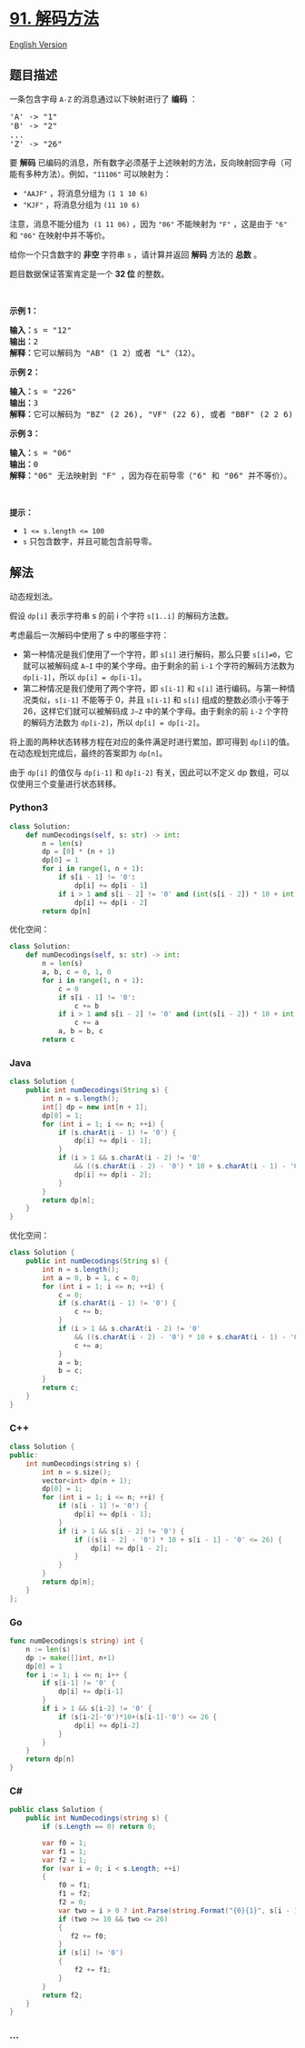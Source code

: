 # [91. 解码方法](https://leetcode.cn/problems/decode-ways)

[English Version](/solution/0000-0099/0091.Decode%20Ways/README_EN.md)

## 题目描述

<!-- 这里写题目描述 -->

<p>一条包含字母&nbsp;<code>A-Z</code> 的消息通过以下映射进行了 <strong>编码</strong> ：</p>

<pre>
'A' -&gt; "1"
'B' -&gt; "2"
...
'Z' -&gt; "26"</pre>

<p>要 <strong>解码</strong> 已编码的消息，所有数字必须基于上述映射的方法，反向映射回字母（可能有多种方法）。例如，<code>"11106"</code> 可以映射为：</p>

<ul>
	<li><code>"AAJF"</code> ，将消息分组为 <code>(1 1 10 6)</code></li>
	<li><code>"KJF"</code> ，将消息分组为 <code>(11 10 6)</code></li>
</ul>

<p>注意，消息不能分组为&nbsp; <code>(1 11 06)</code> ，因为 <code>"06"</code> 不能映射为 <code>"F"</code> ，这是由于 <code>"6"</code> 和 <code>"06"</code> 在映射中并不等价。</p>

<p>给你一个只含数字的 <strong>非空 </strong>字符串 <code>s</code> ，请计算并返回 <strong>解码</strong> 方法的 <strong>总数</strong> 。</p>

<p>题目数据保证答案肯定是一个 <strong>32 位</strong> 的整数。</p>

<p>&nbsp;</p>

<p><strong>示例 1：</strong></p>

<pre>
<strong>输入：</strong>s = "12"
<strong>输出：</strong>2
<strong>解释：</strong>它可以解码为 "AB"（1 2）或者 "L"（12）。
</pre>

<p><strong>示例 2：</strong></p>

<pre>
<strong>输入：</strong>s = "226"
<strong>输出：</strong>3
<strong>解释：</strong>它可以解码为 "BZ" (2 26), "VF" (22 6), 或者 "BBF" (2 2 6) 。
</pre>

<p><strong>示例 3：</strong></p>

<pre>
<strong>输入：</strong>s = "06"
<strong>输出：</strong>0
<strong>解释：</strong>"06" 无法映射到 "F" ，因为存在前导零（"6" 和 "06" 并不等价）。
</pre>

<p>&nbsp;</p>

<p><strong>提示：</strong></p>

<ul>
	<li><code>1 &lt;= s.length &lt;= 100</code></li>
	<li><code>s</code> 只包含数字，并且可能包含前导零。</li>
</ul>

## 解法

<!-- 这里可写通用的实现逻辑 -->

动态规划法。

假设 `dp[i]` 表示字符串 s 的前 i 个字符 `s[1..i]` 的解码方法数。

考虑最后一次解码中使用了 s 中的哪些字符：

-   第一种情况是我们使用了一个字符，即 `s[i]` 进行解码，那么只要 `s[i]≠0`，它就可以被解码成 `A∼I` 中的某个字母。由于剩余的前 `i-1` 个字符的解码方法数为 `dp[i-1]`，所以 `dp[i] = dp[i-1]`。
-   第二种情况是我们使用了两个字符，即 `s[i-1]` 和 `s[i]` 进行编码。与第一种情况类似，`s[i-1]` 不能等于 0，并且 `s[i-1]` 和 `s[i]` 组成的整数必须小于等于 26，这样它们就可以被解码成 `J∼Z` 中的某个字母。由于剩余的前 `i-2` 个字符的解码方法数为 `dp[i-2]`，所以 `dp[i] = dp[i-2]`。

将上面的两种状态转移方程在对应的条件满足时进行累加，即可得到 `dp[i]`的值。在动态规划完成后，最终的答案即为 `dp[n]`。

由于 `dp[i]` 的值仅与 `dp[i-1]` 和 `dp[i-2]` 有关，因此可以不定义 dp 数组，可以仅使用三个变量进行状态转移。

<!-- tabs:start -->

### **Python3**

<!-- 这里可写当前语言的特殊实现逻辑 -->

```python
class Solution:
    def numDecodings(self, s: str) -> int:
        n = len(s)
        dp = [0] * (n + 1)
        dp[0] = 1
        for i in range(1, n + 1):
            if s[i - 1] != '0':
                dp[i] += dp[i - 1]
            if i > 1 and s[i - 2] != '0' and (int(s[i - 2]) * 10 + int(s[i - 1]) <= 26):
                dp[i] += dp[i - 2]
        return dp[n]
```

优化空间：

```python
class Solution:
    def numDecodings(self, s: str) -> int:
        n = len(s)
        a, b, c = 0, 1, 0
        for i in range(1, n + 1):
            c = 0
            if s[i - 1] != '0':
                c += b
            if i > 1 and s[i - 2] != '0' and (int(s[i - 2]) * 10 + int(s[i - 1]) <= 26):
                c += a
            a, b = b, c
        return c
```

### **Java**

<!-- 这里可写当前语言的特殊实现逻辑 -->

```java
class Solution {
    public int numDecodings(String s) {
        int n = s.length();
        int[] dp = new int[n + 1];
        dp[0] = 1;
        for (int i = 1; i <= n; ++i) {
            if (s.charAt(i - 1) != '0') {
                dp[i] += dp[i - 1];
            }
            if (i > 1 && s.charAt(i - 2) != '0'
                && ((s.charAt(i - 2) - '0') * 10 + s.charAt(i - 1) - '0') <= 26) {
                dp[i] += dp[i - 2];
            }
        }
        return dp[n];
    }
}
```

优化空间：

```java
class Solution {
    public int numDecodings(String s) {
        int n = s.length();
        int a = 0, b = 1, c = 0;
        for (int i = 1; i <= n; ++i) {
            c = 0;
            if (s.charAt(i - 1) != '0') {
                c += b;
            }
            if (i > 1 && s.charAt(i - 2) != '0'
                && ((s.charAt(i - 2) - '0') * 10 + s.charAt(i - 1) - '0') <= 26) {
                c += a;
            }
            a = b;
            b = c;
        }
        return c;
    }
}
```

### **C++**

```cpp
class Solution {
public:
    int numDecodings(string s) {
        int n = s.size();
        vector<int> dp(n + 1);
        dp[0] = 1;
        for (int i = 1; i <= n; ++i) {
            if (s[i - 1] != '0') {
                dp[i] += dp[i - 1];
            }
            if (i > 1 && s[i - 2] != '0') {
                if ((s[i - 2] - '0') * 10 + s[i - 1] - '0' <= 26) {
                    dp[i] += dp[i - 2];
                }
            }
        }
        return dp[n];
    }
};
```

### **Go**

```go
func numDecodings(s string) int {
	n := len(s)
	dp := make([]int, n+1)
	dp[0] = 1
	for i := 1; i <= n; i++ {
		if s[i-1] != '0' {
			dp[i] += dp[i-1]
		}
		if i > 1 && s[i-2] != '0' {
			if (s[i-2]-'0')*10+(s[i-1]-'0') <= 26 {
				dp[i] += dp[i-2]
			}
		}
	}
	return dp[n]
}
```

### **C#**

```cs
public class Solution {
    public int NumDecodings(string s) {
        if (s.Length == 0) return 0;

        var f0 = 1;
        var f1 = 1;
        var f2 = 1;
        for (var i = 0; i < s.Length; ++i)
        {
            f0 = f1;
            f1 = f2;
            f2 = 0;
            var two = i > 0 ? int.Parse(string.Format("{0}{1}", s[i - 1], s[i])) : 0;
            if (two >= 10 && two <= 26)
            {
               f2 += f0;
            }
            if (s[i] != '0')
            {
                f2 += f1;
            }
        }
        return f2;
    }
}
```

### **...**

```

```

<!-- tabs:end -->
